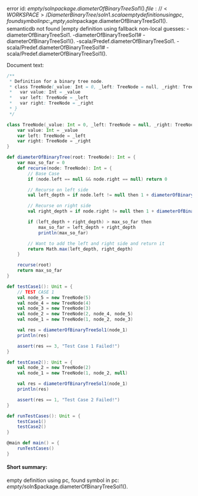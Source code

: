error id: _empty_/soln$package.diameterOfBinaryTreeSol1().
file://<WORKSPACE>/DiameterBinaryTree/soln1.scala
empty definition using pc, found symbol in pc: _empty_/soln$package.diameterOfBinaryTreeSol1().
semanticdb not found
|empty definition using fallback
non-local guesses:
	 -diameterOfBinaryTreeSol1.
	 -diameterOfBinaryTreeSol1#
	 -diameterOfBinaryTreeSol1().
	 -scala/Predef.diameterOfBinaryTreeSol1.
	 -scala/Predef.diameterOfBinaryTreeSol1#
	 -scala/Predef.diameterOfBinaryTreeSol1().

Document text:

```scala
/**
 * Definition for a binary tree node.
 * class TreeNode(_value: Int = 0, _left: TreeNode = null, _right: TreeNode = null) {
 *   var value: Int = _value
 *   var left: TreeNode = _left
 *   var right: TreeNode = _right
 * }
 */

class TreeNode(_value: Int = 0, _left: TreeNode = null, _right: TreeNode = null) {
    var value: Int = _value
    var left: TreeNode = _left
    var right: TreeNode = _right
}

def diameterOfBinaryTree(root: TreeNode): Int = {
    var max_so_far = 0
    def recurse(node: TreeNode): Int = {
        // Base Case
        if (node.left == null && node.right == null) return 0

        // Recurse on left side
        val left_depth = if node.left != null then 1 + diameterOfBinaryTree(node.left) else 0

        // Recurse on right side
        val right_depth = if node.right != null then 1 + diameterOfBinaryTree(node.right) else 0

        if (left_depth + right_depth) > max_so_far then 
            max_so_far = left_depth + right_depth
            println(max_so_far)

        // Want to add the left and right side and return it
        return Math.max(left_depth, right_depth) 
    }

    recurse(root)
    return max_so_far
}

def testCase1(): Unit = {
    // TEST CASE 1
    val node_5 = new TreeNode(5)
    val node_4 = new TreeNode(4)
    val node_3 = new TreeNode(3)
    val node_2 = new TreeNode(2, node_4, node_5)
    val node_1 = new TreeNode(1, node_2, node_3)

    val res = diameterOfBinaryTreeSol1(node_1)
    println(res)

    assert(res == 3, "Test Case 1 Failed!")
}

def testCase2(): Unit = {
    val node_2 = new TreeNode(2)
    val node_1 = new TreeNode(1, node_2, null)

    val res = diameterOfBinaryTreeSol1(node_1)
    println(res)

    assert(res == 1, "Test Case 2 Failed!")
}

def runTestCases(): Unit = {
    testCase1()
    testCase2()
}

@main def main() = {
    runTestCases()
}    
```

#### Short summary: 

empty definition using pc, found symbol in pc: _empty_/soln$package.diameterOfBinaryTreeSol1().